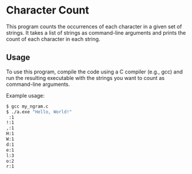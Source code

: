 # Character Count

This program counts the occurrences of each character in a given set of strings. It takes a list of strings as command-line arguments and prints the count of each character in each string.

## Usage

To use this program, compile the code using a C compiler (e.g., gcc) and run the resulting executable with the strings you want to count as command-line arguments.

Example usage:

```bash
$ gcc my_ngram.c
$ ./a.exe "Hello, World!"
 :1
!:1
,:1
H:1
W:1
d:1
e:1
l:3
o:2
r:1